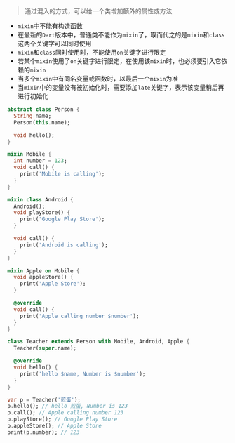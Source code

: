 > 通过混入的方式，可以给一个类增加额外的属性或方法

- `mixin`中不能有构造函数
- 在最新的`Dart`版本中，普通类不能作为`mixin`了，取而代之的是`mixin`和`class`这两个关键字可以同时使用
- `mixin`和`class`同时使用时，不能使用`on`关键字进行限定
- 若某个`mixin`使用了`on`关键字进行限定，在使用该`mixin`时，也必须要引入它依赖的`mixin`
- 当多个`mixin`中有同名变量或函数时，以最后一个`mixin`为准
- 当`mixin`中的变量没有被初始化时，需要添加`late`关键字，表示该变量稍后再进行初始化

```dart
abstract class Person {
  String name;
  Person(this.name);

  void hello();
}

mixin Mobile {
  int number = 123;
  void call() {
    print('Mobile is calling');
  }
}

mixin class Android {
  Android();
  void playStore() {
    print('Google Play Store');
  }

  void call() {
    print('Android is calling');
  }
}

mixin Apple on Mobile {
  void appleStore() {
    print('Apple Store');
  }

  @override
  void call() {
    print('Apple calling number $number');
  }
}

class Teacher extends Person with Mobile, Android, Apple {
  Teacher(super.name);

  @override
  void hello() {
    print('hello $name, Number is $number');
  }
}

var p = Teacher('煎蛋');
p.hello(); // hello 煎蛋, Number is 123
p.call(); // Apple calling number 123
p.playStore(); // Google Play Store
p.appleStore(); // Apple Store
print(p.number); // 123
```
